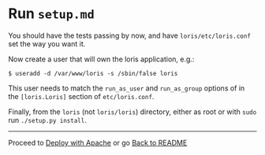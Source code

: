 Run `setup.md`
==============

You should have the tests passing by now, and have `loris/etc/loris.conf` set the way you want it.

Now create a user that will own the loris application, e.g.:

```
$ useradd -d /var/www/loris -s /sbin/false loris
```

This user needs to match the `run_as_user` and `run_as_group` options of in the `[loris.Loris]` section of `etc/loris.conf`.

Finally, from the `loris` (not `loris/loris`) directory, either as root or with `sudo` run `./setup.py install`.

* * *

Proceed to [Deploy with Apache](doc/apache.md) or go [Back to README](README.md)
